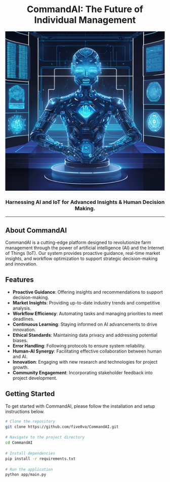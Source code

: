 <div align="center">

# CommandAI: The Future of Individual Management

![CommandAI Logo](CommandAI.png)

### Harnessing AI and IoT for Advanced Insights & Human Decision Making.

---

</div>

## About CommandAI

CommandAI is a cutting-edge platform designed to revolutionize farm management through the power of artificial intelligence (AI) and the Internet of Things (IoT). Our system provides proactive guidance, real-time market insights, and workflow optimization to support strategic decision-making and innovation.

## Features

- **Proactive Guidance**: Offering insights and recommendations to support decision-making.
- **Market Insights**: Providing up-to-date industry trends and competitive analysis.
- **Workflow Efficiency**: Automating tasks and managing priorities to meet deadlines.
- **Continuous Learning**: Staying informed on AI advancements to drive innovation.
- **Ethical Standards**: Maintaining data privacy and addressing potential biases.
- **Error Handling**: Following protocols to ensure system reliability.
- **Human-AI Synergy**: Facilitating effective collaboration between human and AI.
- **Innovation**: Engaging with new research and technologies for project growth.
- **Community Engagement**: Incorporating stakeholder feedback into project development.

## Getting Started

To get started with CommandAI, please follow the installation and setup instructions below.

```bash
# Clone the repository
git clone https://github.com/five0va/CommandAI.git

# Navigate to the project directory
cd CommandAI

# Install dependencies
pip install -r requirements.txt

# Run the application
python app/main.py
